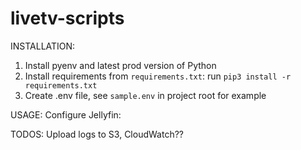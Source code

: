 # livetv-scripts
 
INSTALLATION:

1. Install pyenv and latest prod version of Python
2. Install requirements from `requirements.txt`: run `pip3 install -r requirements.txt`
3. Create .env file, see `sample.env` in project root for example


USAGE:
Configure Jellyfin:


TODOS:
Upload logs to S3, CloudWatch??

